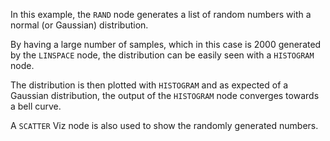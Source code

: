 In this example, the `RAND` node generates a list of random numbers with a normal (or Gaussian) distribution.  

By having a large number of samples, which in this case is 2000 generated by the `LINSPACE` node,
the distribution can be easily seen with a `HISTOGRAM` node.

The distribution is then plotted with `HISTOGRAM` and as expected of a Gaussian distribution,
the output of the `HISTOGRAM` node converges towards a bell curve.

A `SCATTER` Viz node is also used to show the randomly generated numbers.
